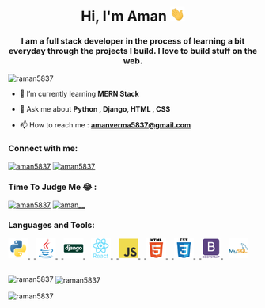 <h1 align="center">Hi, I'm Aman <img src="https://github.com/ABSphreak/ABSphreak/blob/master/gifs/Hi.gif" width="30px"></h1>

<h3 align="center">I am a full stack developer in the process of learning a bit everyday through the projects I build. I love to build stuff on the web.</h3>

<p align="left"> <img src="https://komarev.com/ghpvc/?username=raman5837&label=Profile%20views&color=0e75b6&style=flat" alt="raman5837" /> </p>

- 🌱 I’m currently learning **MERN Stack**

- 💬 Ask me about **Python , Django, HTML , CSS**

- 📫 How to reach me : **amanverma5837@gmail.com**

<h3 align="left">Connect with me:</h3>
<p align="left">
<a href="https://linkedin.com/in/aman5837" target="_blank"><img align="center" src="https://cdn.jsdelivr.net/npm/simple-icons@v3/icons/linkedin.svg" alt="aman5837" height="30" width="40" /></a>
<a href="https://www.instagram.com/aman5837_._/" target="_blank"><img align="center" src="https://cdn.cdnlogo.com/logos/i/92/instagram.svg" alt="aman5837" height="30" width="40" /></a>
<h3 align="left">Time To Judge Me 😂 :</h3>
<a href="https://www.leetcode.com/Aman5837" target="_blank"><img align="center" src="https://raw.githubusercontent.com/rahuldkjain/github-profile-readme-generator/master/src/images/icons/Social/leet-code.svg" alt="aman5837" height="30" width="40" /></a>
<a href="https://www.hackerrank.com/aman__" target="_blank"><img align="center" src="https://raw.githubusercontent.com/rahuldkjain/github-profile-readme-generator/master/src/images/icons/Social/hackerrank.svg" alt="aman__" height="30" width="40" /></a>
</p>

<h3 align="left">Languages and Tools:</h3>
<p align="left"><a href="https://www.python.org" target="_blank"> <img src="https://raw.githubusercontent.com/devicons/devicon/master/icons/python/python-original.svg" alt="python" width="40" height="40"/> </a> &nbsp;&nbsp;<a href="https://www.java.com" target="_blank"> <img src="https://raw.githubusercontent.com/devicons/devicon/master/icons/java/java-original.svg" alt="java" width="40" height="40"/> </a>&nbsp;&nbsp;<a href="https://www.djangoproject.com/" target="_blank"> <img src="https://raw.githubusercontent.com/devicons/devicon/master/icons/django/django-original.svg" alt="django" width="40" height="40"/> </a>&nbsp;&nbsp; <a href="https://reactjs.org/" target="_blank"> <img src="https://raw.githubusercontent.com/devicons/devicon/master/icons/react/react-original-wordmark.svg" alt="react" width="40" height="40"/> </a>&nbsp;&nbsp;<a href="https://developer.mozilla.org/en-US/docs/Web/JavaScript" target="_blank"> <img src="https://raw.githubusercontent.com/devicons/devicon/master/icons/javascript/javascript-original.svg" alt="javascript" width="40" height="40"/> </a>&nbsp;&nbsp;<a href="https://www.w3.org/html/" target="_blank"> <img src="https://raw.githubusercontent.com/devicons/devicon/master/icons/html5/html5-original-wordmark.svg" alt="html5" width="40" height="40"/> </a> &nbsp;&nbsp;<a href="https://www.w3schools.com/css/" target="_blank"> <img src="https://raw.githubusercontent.com/devicons/devicon/master/icons/css3/css3-original-wordmark.svg" alt="css3" width="40" height="40"/> </a> &nbsp;&nbsp;<a href="https://getbootstrap.com" target="_blank"> <img src="https://raw.githubusercontent.com/devicons/devicon/master/icons/bootstrap/bootstrap-plain-wordmark.svg" alt="bootstrap" width="40" height="40"/> </a> &nbsp;&nbsp;  <a href="https://www.mysql.com/" target="_blank"> <img src="https://raw.githubusercontent.com/devicons/devicon/master/icons/mysql/mysql-original-wordmark.svg" alt="mysql" width="40" height="40"/> </a>&nbsp;&nbsp;&nbsp;&nbsp;  </p>


<p><img align="left" src="https://github-readme-stats.vercel.app/api/top-langs?username=raman5837&show_icons=true&locale=en&layout=compact" alt="raman5837" /></p>

<p>&nbsp;<img align="center" src="https://github-readme-stats.vercel.app/api?username=raman5837&theme=tokyonight&include_all_commits=true&count_private=true&show_icons=true&locale=en" alt="raman5837" /></p>


<p><img align="center" src="https://github-readme-streak-stats.herokuapp.com/?user=raman5837&" alt="raman5837" /></p>
